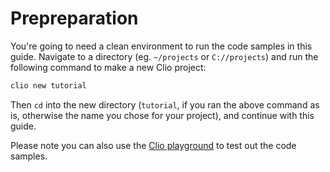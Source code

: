 # Prepreparation

You're going to need a clean environment to run the code samples in this guide. Navigate to a directory \(eg. `~/projects` or `C://projects`\) and run the following command to make a new Clio project:

```bash
clio new tutorial
```

Then `cd` into the new directory \(`tutorial`, if you ran the above command as is, otherwise the name you chose for your project\), and continue with this guide.

Please note you can also use the [Clio playground](https://playground.clio-lang.org/) to test out the code samples.

